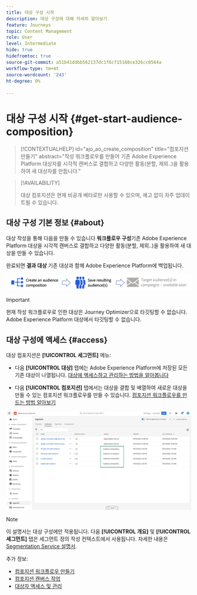 ```yaml
---
title: 대상 구성 시작
description: 대상 구성에 대해 자세히 알아보기
feature: Journeys
topic: Content Management
role: User
level: Intermediate
hide: true
hidefromtoc: true
source-git-commit: a51b41ddbb562137dc1f6cf15160ce326cc0564a
workflow-type: tm+mt
source-wordcount: '243'
ht-degree: 0%

---
```


# 대상 구성 시작 {#get-start-audience-composition}

>[!CONTEXTUALHELP]
>id="ajo_ao_create_composition"
>title="컴포지션 만들기"
>abstract="작성 워크플로우를 만들어 기존 Adobe Experience Platform 대상자를 시각적 캔버스로 결합하고 다양한 활동(분할, 제외..)을 활용하여 새 대상자를 만듭니다."

>[!AVAILABILITY]
>
>대상 컴포지션은 현재 비공개 베타로만 사용할 수 있으며, 예고 없이 자주 업데이트될 수 있습니다.

## 대상 구성 기본 정보 {#about}

대상 작성을 통해 다음을 만들 수 있습니다 **워크플로우 구성**&#x200B;기존 Adobe Experience Platform 대상을 시각적 캔버스로 결합하고 다양한 활동(분할, 제외..)을 활용하여 새 대상을 만들 수 있습니다.

완료되면 **결과 대상** 기존 대상과 함께 Adobe Experience Platform에 백업됩니다.<!--, and can be **leveraged in campaigns** to target customers.-->

![](assets/audiences-process.png)

>[!IMPORTANT]
>
>현재 작성 워크플로우로 인한 대상은 Journey Optimizer으로 타깃팅할 수 없습니다. Adobe Experience Platform 대상에서 타깃팅할 수 없습니다.

## 대상 구성에 액세스 {#access}

대상 컴포지션은 **[!UICONTROL 세그먼트]** 메뉴:

* 다음 **[!UICONTROL 대상]** 탭에는 Adobe Experience Platform에 저장된 모든 기존 대상이 나열됩니다. [대상에 액세스하고 관리하는 방법을 알아봅니다](access-audiences.md)

* 다음 **[!UICONTROL 컴포지션]** 탭에서는 대상을 결합 및 배열하여 새로운 대상을 만들 수 있는 컴포지션 워크플로우를 만들 수 있습니다. [컴포지션 워크플로우를 만드는 방법 알아보기](create-compositions.md)

![](assets/audiences-list.png)

>[!NOTE]
>
>이 설명서는 대상 구성에만 적용됩니다. 다음 **[!UICONTROL 개요]** 및 **[!UICONTROL 세그먼트]** 탭은 세그먼트 정의 작성 컨텍스트에서 사용됩니다. 자세한 내용은 [Segmentation Service 설명서](https://experienceleague.adobe.com/docs/experience-platform/segmentation/ui/overview.html).

추가 정보:

* [컴포지션 워크플로우 만들기](create-compositions.md)
* [컴포지션 캔버스 작업](composition-canvas.md)
* [대상자 액세스 및 관리](access-audiences.md)

